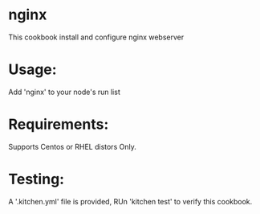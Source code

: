 # nginx

This cookbook install and configure nginx webserver 

Usage:
======
Add 'nginx' to your node's run  list

Requirements:
============
Supports Centos or RHEL distors Only.


Testing:
=======
A '.kitchen.yml' file is provided, RUn 'kitchen test' to verify this cookbook.


